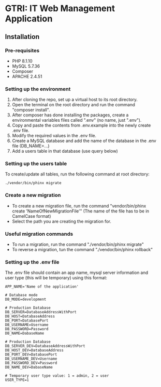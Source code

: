 # GTRI: IT Web Management Application
## Installation
### Pre-requisites
- PHP 8.1.10
- MySQL 5.7.36
- Composer
- APACHE 2.4.51

### Setting up the environment
1. After cloning the repo, set up a virtual host to its root directory.
2. Open the terminal on the root directory and run the command "composer install".
3. After composer has done installing the packages, create a environmental variables files called ".env" (no name, just ".env").
4. Copy and paste the contents from .env.example into the newly create .env file.
5. Modify the required values in the .env file.
6. Create a MySQL database and add the name of the database in the .env file (DB_NAME=...)
7. Add a users table in that database (use query below)

### Setting up the users table
To create/update all tables, run the following command at root directory:
```
./vendor/bin/phinx migrate

```

### Create a new migration
- To create a new migration file, run the command "vendor/bin/phinx create 'NameOfNewMigrationFile'" (The name of the file has to be in CamelCase format)
- Select the path you are creating the migration for.

### Useful migration commands
- To run a migration, run the command "./vendor/bin/phinx migrate"
- To reverse a migration, tun the command "./vendor/bin/phinx rollback"

### Setting up the .env file
The .env file should contain an app name, mysql server information and user type (this will be temporary) using this format:
```
APP_NAME='Name of the application'

# Database mode
DB_MODE=development

# Production Database
DB_SERVER=DatabaseAddressWithPort
DB_HOST=DatabaseAddress
DB_PORT=DatabasePort 
DB_USERNAME=Username
DB_PASSWORD=Password
DB_NAME=DabaseName

# Production Database
DB_SERVER_DEV=DatabaseAddressWithPort
DB_HOST_DEV=DatabaseAddress
DB_PORT_DEV=DatabasePort 
DB_USERNAME_DEV=Username
DB_PASSWORD_DEV=Password
DB_NAME_DEV=DabaseName

# Temporary user type value: 1 = admin, 2 = user 
USER_TYPE=1


```
